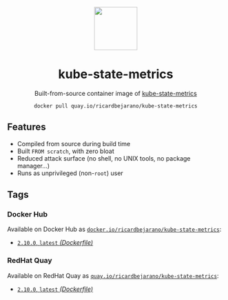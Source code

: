 <div align="center">
	<p><img src="https://em-content.zobj.net/thumbs/160/apple/325/stethoscope_1fa7a.png" width="100px"></p>
	<h1>kube-state-metrics</h1>
	<p>Built-from-source container image of <a href="https://github.com/kubernetes/kube-state-metrics">kube-state-metrics</a></p>
	<code>docker pull quay.io/ricardbejarano/kube-state-metrics</code>
</div>


## Features

* Compiled from source during build time
* Built `FROM scratch`, with zero bloat
* Reduced attack surface (no shell, no UNIX tools, no package manager...)
* Runs as unprivileged (non-`root`) user


## Tags

### Docker Hub

Available on Docker Hub as [`docker.io/ricardbejarano/kube-state-metrics`](https://hub.docker.com/r/ricardbejarano/kube-state-metrics):

- [`2.10.0`, `latest` *(Dockerfile)*](Dockerfile)

### RedHat Quay

Available on RedHat Quay as [`quay.io/ricardbejarano/kube-state-metrics`](https://quay.io/repository/ricardbejarano/kube-state-metrics):

- [`2.10.0`, `latest` *(Dockerfile)*](Dockerfile)

